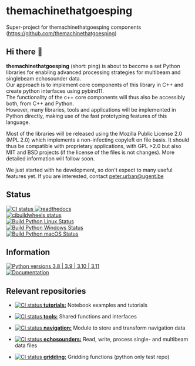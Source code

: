 # themachinethatgoesping

Super-project for themachinethatgoesping components (https://github.com/themachinethatgoesping)

## Hi there 👋

**themachinethatgoesping** (short: ping) is about to become a set Python libraries for enabling advanced processing strategies for multibeam and singlebeam echosounder data. </br>
Our approach is to implement core components of this library in C++ and create python interfaces using pybind11. </br>
The functionality of the c++ core components will thus also be accessibly both, from C++ and Python. </br>
However, many libraries, tools and applications will be implemented in Python directly, making use of the fast prototyping features of this language. </br>

Most of the libraries will be released using the Mozilla Public License 2.0 (MPL 2.0) which implements a non-infecting copyleft on file basis. It should thus be compatible with proprietary applications, with GPL >2.0 but also MIT and BSD projects (if the license of the files is not changes). More detailed information will follow soon.

We just started with he development, so don't expect to many useful features yet.
If you are interested, contact peter.urban@ugent.be

## Status

<a href="https://github.com/themachinethatgoesping/themachinethatgoesping/actions/workflows/ci.yml">
  <img src="https://github.com/themachinethatgoesping/themachinethatgoesping/actions/workflows/ci.yml/badge.svg" alt='CI status'/>
</a>

<a href="https://readthedocs.org/projects/themachinethatgoesping/builds/">
  <img src="https://readthedocs.org/projects/themachinethatgoesping/badge/?version=latest&style" alt='readthedocs'/>
</a>

</br>
<a href="https://github.com/themachinethatgoesping/themachinethatgoesping/actions/workflows/cibuildwheels.yml">
  <img src="https://github.com/themachinethatgoesping/themachinethatgoesping/actions/workflows/cibuildwheels.yml/badge.svg" alt='cibuildwheels status'/>
</a>

</br>
<a href="https://github.com/themachinethatgoesping/themachinethatgoesping/actions/workflows/python-package-linux.yml">
  <img src="https://github.com/themachinethatgoesping/themachinethatgoesping/actions/workflows/python-package-linux.yml/badge.svg" alt='Build Python Linux Status'/>
</a>
</br>
<a href="https://github.com/themachinethatgoesping/themachinethatgoesping/actions/workflows/python-package-windows.yml">
  <img src="https://github.com/themachinethatgoesping/themachinethatgoesping/actions/workflows/python-package-windows.yml/badge.svg" alt='Build Python Windows Status'/>
</a>

</br>
<a href="https://github.com/themachinethatgoesping/themachinethatgoesping/actions/workflows/python-package-mac.yml">
  <img src="https://github.com/themachinethatgoesping/themachinethatgoesping/actions/workflows/python-package-mac.yml/badge.svg" alt='Build Python macOS Status'/>
</a>

## Information

<a href="https://pypi.org/project/themachinethatgoesping/">
  <img src="https://img.shields.io/badge/pypi python versions-3.8 | 3.9 | 3.10 | 3.11-informational" alt='Python versions 3.8 | 3.9 | 3.10 | 3.11'/>
</a>
</br>
<a href="https://themachinethatgoesping.readthedocs.io">
  <img src="https://img.shields.io/badge/Documentation-readthedocs-informational" alt='Documentation'/>
</a>


## Relevant repositories

- <a href="https://github.com/themachinethatgoesping/tutorials/actions/workflows/mybinder.yml"> <img src="https://github.com/themachinethatgoesping/tutorials/actions/workflows/mybinder.yml/badge.svg" alt='CI status'/> </a> <a href="https://github.com/themachinethatgoesping/tutorials">**tutorials:**</a> Notebook examples and tutorials

- <a href="https://github.com/themachinethatgoesping/tools/actions/workflows/ci.yml"> <img src="https://github.com/themachinethatgoesping/tools/actions/workflows/ci.yml/badge.svg" alt='CI status'/> </a> <a href="https://github.com/themachinethatgoesping/tools">**tools:**</a> Shared functions and interfaces 

- <a href="https://github.com/themachinethatgoesping/navigation/actions/workflows/ci.yml"> <img src="https://github.com/themachinethatgoesping/navigation/actions/workflows/ci.yml/badge.svg" alt='CI status'/> </a> <a href="https://github.com/themachinethatgoesping/navigation">**navigation:**</a> Module to store and transform navigation data

- <a href="https://github.com/themachinethatgoesping/echosounders/actions/workflows/ci.yml"> <img src="https://github.com/themachinethatgoesping/gridding/actions/workflows/ci.yml/badge.svg" alt='CI status'/> </a> <a href="https://github.com/themachinethatgoesping/echosounders">**echosounders:**</a> Read, write, process single- and multibeam data files 

- <a href="https://github.com/themachinethatgoesping/gridding/actions/workflows/ci.yml"> <img src="https://github.com/themachinethatgoesping/gridding/actions/workflows/ci.yml/badge.svg" alt='CI status'/> </a> <a href="https://github.com/themachinethatgoesping/gridding">**gridding:**</a> Gridding functions (python only test repo) 

<!--
